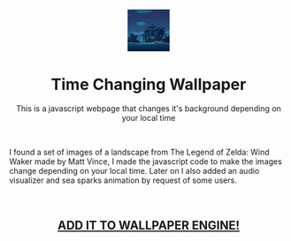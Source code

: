 <h3 align="center"><img src='https://raw.githubusercontent.com/JayexDesigns/time-changing-wallpaper/main/preview.png' width='15%'></h3>
<h1 align="center">Time Changing Wallpaper</h1>
<p align="center">This is a javascript webpage that changes it's background depending on your local time</p>
<br/>
<p>I found a set of images of a landscape from The Legend of Zelda: Wind Waker made by Matt Vince, I made the javascript code to make the images change depending on your local time. Later on I also added an audio visualizer and sea sparks animation by request of some users.</p>
<br/>
<h2 align="center"><a href="https://steamcommunity.com/sharedfiles/filedetails/?id=2331003240">ADD IT TO WALLPAPER ENGINE!</a></h2>
